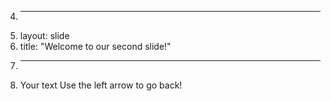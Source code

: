 4.	---
5.	layout: slide
6.	title: "Welcome to our second slide!"
7.	---
8.	Your text
Use the left arrow to go back!